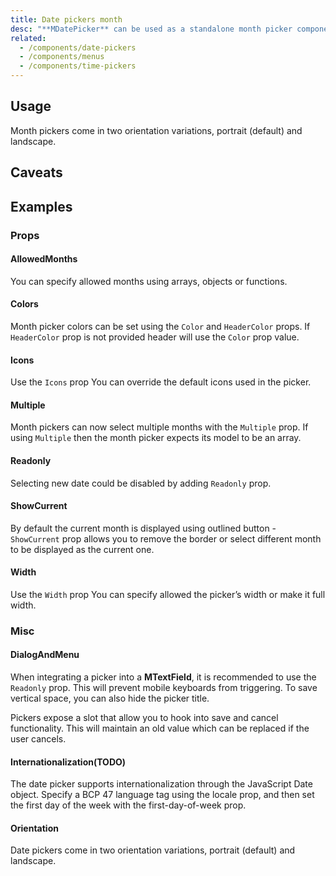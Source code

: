 ```yaml
---
title: Date pickers month
desc: "**MDatePicker** can be used as a standalone month picker component."
related:
  - /components/date-pickers
  - /components/menus
  - /components/time-pickers
---
```


## Usage

Month pickers come in two orientation variations, portrait (default) and landscape.

<date-pickers-month-usage></date-pickers-month-usage>

## Caveats

<app-alert type="warning" content="**MDatePicker** accepts ISO 8601 * * date * * string (yyyy-mm-dd). For more information on ISO 8601 and other standards, please visit ISO (International Organization for Standardization) [international standards] https://www.iso.org/standards.html Official website."></app-alert>

## Examples

### Props

#### AllowedMonths

You can specify allowed months using arrays, objects or functions.

<masa-example file="Examples.components.date_pickers_month.AllowedDates"></masa-example>

#### Colors

Month picker colors can be set using the `Color` and `HeaderColor` props. If `HeaderColor` prop is not provided
header will use the `Color` prop value.

<masa-example file="Examples.components.date_pickers_month.Colors"></masa-example>

#### Icons

Use the `Icons` prop You can override the default icons used in the picker.

<masa-example file="Examples.components.date_pickers_month.Icons"></masa-example>

#### Multiple

Month pickers can now select multiple months with the `Multiple` prop. If using `Multiple` then the month picker expects its model to be an array.

<masa-example file="Examples.components.date_pickers_month.Multiple"></masa-example>

#### Readonly

Selecting new date could be disabled by adding `Readonly` prop.

<masa-example file="Examples.components.date_pickers_month.Readonly"></masa-example>

#### ShowCurrent

By default the current month is displayed using outlined button - `ShowCurrent` prop allows you to remove the border or select different month to be displayed as the current one.

<masa-example file="Examples.components.date_pickers_month.ShowCurrent"></masa-example>

#### Width

Use the `Width` prop You can specify allowed the picker’s width or make it full width.

<masa-example file="Examples.components.date_pickers_month.Width"></masa-example>

### Misc

#### DialogAndMenu

When integrating a picker into a **MTextField**, it is recommended to use the `Readonly` prop. This will prevent mobile
keyboards from triggering. To save vertical space, you can also hide the picker title.

Pickers expose a slot that allow you to hook into save and cancel functionality. This will maintain an old value which
can be replaced if the user cancels.

<masa-example file="Examples.components.date_pickers_month.DialogAndMenu"></masa-example>

#### Internationalization(TODO)

The date picker supports internationalization through the JavaScript Date object. Specify a BCP 47 language tag using the locale prop, and then set the first day of the week with the first-day-of-week prop.

<masa-example file="Examples.components.date_pickers_month.Internationalization"></masa-example>

#### Orientation

Date pickers come in two orientation variations, portrait (default) and landscape.

<masa-example file="Examples.components.date_pickers_month.Orientation"></masa-example>